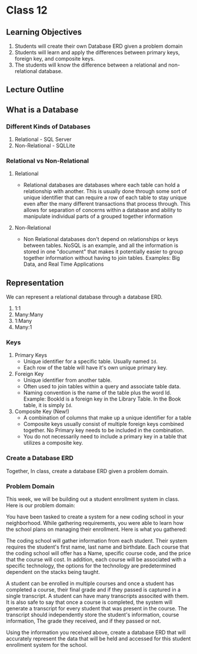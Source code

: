 # Class 12

## Learning Objectives
1. Students will create their own Database ERD given a problem domain
2. Students will learn and apply the differences between primary keys, foreign key, and composite keys.
3. The students will know the difference between a relational and non-relational database. 

## Lecture Outline

## What is a Database

### Different Kinds of Databases
1. Relational
		- SQL Server
2. Non-Relational
		- SQLLite

### Relational vs Non-Relational

1. Relational
	- Relational databases are databases where each table can hold a relationship with another. This is usually done through some sort of unique identifier that can require a row of each table to stay unique even after the many different transactions that process through. This allows for separation of concerns within a database and ability to manipulate individual parts of a grouped together information

2. Non-Relational
	- Non Relational databases don't depend on relationships or keys between tables. NoSQL is an example, and all the information is stored in one "document" that makes it potentially easier to group together information without having to join tables. 
	Examples: Big Data, and Real Time Applications

## Representation
We can represent a relational database through a database ERD. 
	
1. 1:1
2. Many:Many
3. 1:Many
4. Many:1

### Keys
1. Primary Keys
	 - Unique identifier for a specific table. Usually named `Id`.
	 - Each row of the table will have it's own unique primary key.
2. Foreign Key
	- Unique identifier from another table.
	- Often used to join tables within a query and associate table data. 
	- Naming convention is the name of the table plus the word Id. Example: BookId is a foreign key in the Library Table. In the Book table, it is simply `Id`. 
3. Composite Key (New!)
	- A combination of columns that make up a unique identifier for a table
	- Composite keys usually consist of multiple foreign keys combined together. No Primary key needs to be included in the combination. 
	- You do not necessarily need to include a primary key in a table that utilizes a composite key.

### Create a Database ERD

Together, In class, create a database ERD given a problem domain. 

### Problem Domain

This week, we will be building out a student enrollment system 
in class. Here is our problem domain:

You have been tasked to create a system for a new coding school 
in your neighborhood. While gathering requirements, 
you were able to learn how the school plans on managing their 
enrollment. Here is what you gathered: 

The coding school will gather information from each student. 
Their system requires the student's first name, last name and 
birthdate. 
Each course that the coding school will offer has a Name, 
specific course code, and the price that the course will cost.
In addition, each course will be associated with a specific technology,
the options for the technology are predetermined dependent on the 
stacks being taught. 
 
A student can be enrolled in multiple courses and once a student
has completed a course, their final grade and if they passed 
is captured in a single transcript. A student can have many transcripts
associted with them. It is also safe to say 
that once a course is completed, the system will generate a 
transcript for every student that was present in the course. 
The transcript should independently store the student's information,
course information, The grade they received, and if they passed or not. 


Using the information you received above, create a database 
ERD that will accurately represent the data that will be 
held and accessed for this student enrollment system for the 
school. 